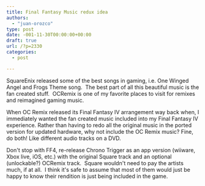 ```yaml
---
title: Final Fantasy Music redux idea
authors: 
  - "juan-orozco"
type: post
date: -001-11-30T00:00:00+00:00
draft: true
url: /?p=2330
categories:
  - post

---
```

SquareEnix released some of the best songs in gaming, i.e. One Winged Angel and Frogs Theme song.  The best part of all this beautiful music is the fan created stuff.  OCRemix is one of my favorite places to visit for remixes and reimagined gaming music.

When OC Remix released its Final Fantasy IV arrangement way back when, I immediately wanted the fan created music included into my Final Fantasy IV experience. Rather than having to redo all the original music in the ported version for updated hardware, why not include the OC Remix music? Fine, do both! Like different audio tracks on a DVD.

Don't stop with FF4, re-release Chrono Trigger as an app version (wiiware, Xbox live, iOS, etc.) with the original Square track and an optional (unlockable?) OCRemix track.  Square wouldn't need to pay the artists much, if at all.  I think it's safe to assume that most of them would just be happy to know their rendition is just being included in the game.